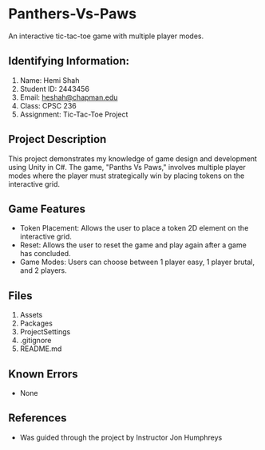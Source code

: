 # Panthers-Vs-Paws
An interactive tic-tac-toe game with multiple player modes.

## Identifying Information: 
1. Name: Hemi Shah
2. Student ID: 2443456
3. Email: heshah@chapman.edu
4. Class: CPSC 236
5. Assignment: Tic-Tac-Toe Project

## Project Description
This project demonstrates my knowledge of game design and development using Unity in C#. 
The game, "Panths Vs Paws," involves multiple player modes where the player must strategically win by placing tokens on
the interactive grid.
   
## Game Features
- Token Placement: Allows the user to place a token 2D element on the interactive grid.
- Reset: Allows the user to reset the game and play again after a game has concluded.
- Game Modes: Users can choose between 1 player easy, 1 player brutal, and 2 players.

## Files 
1. Assets
2. Packages
3. ProjectSettings
4. .gitignore
5. README.md

## Known Errors 
- None

## References
- Was guided through the project by Instructor Jon Humphreys
